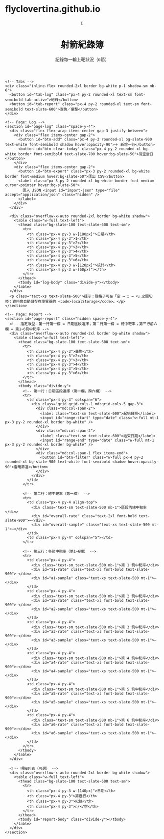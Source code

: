 # flyclovertina.github.io
<html lang="zh-Hant">
<head>
  <meta charset="UTF-8" />
  <meta name="viewport" content="width=device-width, initial-scale=1" />
  <title>射箭紀錄簿</title>
  <script src="https://cdn.tailwindcss.com"></script>
  <link rel="preconnect" href="https://fonts.googleapis.com">
  <link rel="preconnect" href="https://fonts.gstatic.com" crossorigin>
  <link href="https://fonts.googleapis.com/css2?family=Noto+Sans+TC:wght@400;600;700&display=swap" rel="stylesheet">
  <style>
    html, body { font-family: 'Noto Sans TC', system-ui, -apple-system, Segoe UI, Roboto, 'Helvetica Neue', Arial, 'Noto Sans', 'Apple Color Emoji', 'Segoe UI Emoji', 'Segoe UI Symbol'; }
    /* 點格的狀態顯示 */
    .mark-btn { @apply w-10 h-10 flex items-center justify-center rounded-xl border text-lg cursor-pointer select-none; }
    .mark-empty { @apply bg-white border-gray-300; }
    .mark-circle { @apply border-emerald-400 bg-emerald-50; }
    .mark-cross  { @apply border-rose-400 bg-rose-50; }
    .tab-active { @apply bg-slate-900 text-white shadow; }
  </style>
</head>
<body class="bg-slate-50 min-h-screen">
  <div class="max-w-5xl mx-auto p-4 md:p-8">
    <header class="mb-6 flex items-center gap-3">
      <div class="w-10 h-10 rounded-2xl bg-slate-900 text-white grid place-items-center text-lg font-bold">🎯</div>
      <div>
        <h1 class="text-2xl md:text-3xl font-bold text-slate-900">射箭紀錄簿</h1>
        <p class="text-slate-500">記錄每一輪上靶狀況（6箭）</p>
      </div>
    </header>

    <!-- Tabs -->
    <div class="inline-flex rounded-2xl border bg-white p-1 shadow-sm mb-6">
      <button id="tab-log" class="px-4 py-2 rounded-xl text-sm font-semibold tab-active">紀錄</button>
      <button id="tab-report" class="px-4 py-2 rounded-xl text-sm font-semibold text-slate-600">查詢／彙整</button>
    </div>

    <!-- Page: Log -->
    <section id="page-log" class="space-y-4">
      <div class="flex flex-wrap items-center gap-3 justify-between">
        <div class="flex items-center gap-2">
          <button id="btn-add" class="px-4 py-2 rounded-xl bg-slate-900 text-white font-semibold shadow hover:opacity-90">＋ 新增一行</button>
          <button id="btn-clear-today" class="px-4 py-2 rounded-xl bg-white border font-semibold text-slate-700 hover:bg-slate-50">清空當日</button>
        </div>
        <div class="flex items-center gap-2">
          <button id="btn-export" class="px-3 py-2 rounded-xl bg-white border font-medium hover:bg-slate-50">匯出 CSV</button>
          <label class="px-3 py-2 rounded-xl bg-white border font-medium cursor-pointer hover:bg-slate-50">
            匯入 JSON <input id="import-json" type="file" accept="application/json" class="hidden" />
          </label>
        </div>
      </div>

      <div class="overflow-x-auto rounded-2xl border bg-white shadow">
        <table class="w-full text-left">
          <thead class="bg-slate-100 text-slate-600 text-sm">
            <tr>
              <th class="px-4 py-3 w-[180px]">日期</th>
              <th class="px-4 py-3">1</th>
              <th class="px-4 py-3">2</th>
              <th class="px-4 py-3">3</th>
              <th class="px-4 py-3">4</th>
              <th class="px-4 py-3">5</th>
              <th class="px-4 py-3">6</th>
              <th class="px-4 py-3 w-[120px]">統計</th>
              <th class="px-4 py-3 w-[60px]"></th>
            </tr>
          </thead>
          <tbody id="log-body" class="divide-y"></tbody>
        </table>
      </div>
      <p class="text-xs text-slate-500">提示：點格子可在「空 → ○ → ×」之間切換；資料會自動儲存在瀏覽器的 <code>localStorage</code>。</p>
    </section>

    <!-- Page: Report -->
    <section id="page-report" class="hidden space-y-4">
      <!-- 指定版型：第一行第一欄 = 日期區段選擇；第二行第一欄 = 總中靶率；第三行前六欄 = 第1~6箭中靶率 -->
      <div class="overflow-x-auto rounded-2xl border bg-white shadow">
        <table class="w-full text-left">
          <thead class="bg-slate-100 text-slate-600 text-sm">
            <tr>
              <th class="px-4 py-3">彙整</th>
              <th class="px-4 py-3">2</th>
              <th class="px-4 py-3">3</th>
              <th class="px-4 py-3">4</th>
              <th class="px-4 py-3">5</th>
              <th class="px-4 py-3">6</th>
            </tr>
          </thead>
          <tbody class="divide-y">
            <!-- 第一行：日期區段選擇（第一欄，跨六欄） -->
            <tr>
              <td class="px-4 py-3" colspan="6">
                <div class="grid grid-cols-1 md:grid-cols-5 gap-3">
                  <div class="md:col-span-2">
                    <label class="text-sm text-slate-600">起始日期</label>
                    <input id="range-start" type="date" class="w-full mt-1 px-3 py-2 rounded-xl border bg-white" />
                  </div>
                  <div class="md:col-span-2">
                    <label class="text-sm text-slate-600">結束日期</label>
                    <input id="range-end" type="date" class="w-full mt-1 px-3 py-2 rounded-xl border bg-white" />
                  </div>
                  <div class="md:col-span-1 flex items-end">
                    <button id="btn-filter" class="w-full px-4 py-2 rounded-xl bg-slate-900 text-white font-semibold shadow hover:opacity-90">套用篩選</button>
                  </div>
                </div>
              </td>
            </tr>

            <!-- 第二行：總中靶率（第一欄） -->
            <tr>
              <td class="px-4 py-4 align-top">
                <div class="text-sm text-slate-500 mb-1">區段內總中靶率</div>
                <div id="overall-rate" class="text-2xl font-bold text-slate-900">—</div>
                <div id="overall-sample" class="text-xs text-slate-500 mt-1">—</div>
              </td>
              <td class="px-4 py-4" colspan="5"></td>
            </tr>

            <!-- 第三行：各箭中靶率（第1~6欄） -->
            <tr>
              <td class="px-4 py-4">
                <div class="text-sm text-slate-500 mb-1">第 1 箭中靶率</div>
                <div id="a1-rate" class="text-xl font-bold text-slate-900">—</div>
                <div id="a1-sample" class="text-xs text-slate-500 mt-1">—</div>
              </td>
              <td class="px-4 py-4">
                <div class="text-sm text-slate-500 mb-1">第 2 箭中靶率</div>
                <div id="a2-rate" class="text-xl font-bold text-slate-900">—</div>
                <div id="a2-sample" class="text-xs text-slate-500 mt-1">—</div>
              </td>
              <td class="px-4 py-4">
                <div class="text-sm text-slate-500 mb-1">第 3 箭中靶率</div>
                <div id="a3-rate" class="text-xl font-bold text-slate-900">—</div>
                <div id="a3-sample" class="text-xs text-slate-500 mt-1">—</div>
              </td>
              <td class="px-4 py-4">
                <div class="text-sm text-slate-500 mb-1">第 4 箭中靶率</div>
                <div id="a4-rate" class="text-xl font-bold text-slate-900">—</div>
                <div id="a4-sample" class="text-xs text-slate-500 mt-1">—</div>
              </td>
              <td class="px-4 py-4">
                <div class="text-sm text-slate-500 mb-1">第 5 箭中靶率</div>
                <div id="a5-rate" class="text-xl font-bold text-slate-900">—</div>
                <div id="a5-sample" class="text-xs text-slate-500 mt-1">—</div>
              </td>
              <td class="px-4 py-4">
                <div class="text-sm text-slate-500 mb-1">第 6 箭中靶率</div>
                <div id="a6-rate" class="text-xl font-bold text-slate-900">—</div>
                <div id="a6-sample" class="text-xs text-slate-500 mt-1">—</div>
              </td>
            </tr>
          </tbody>
        </table>
      </div>

      <!-- 明細列表（可選） -->
      <div class="overflow-x-auto rounded-2xl border bg-white shadow">
        <table class="w-full text-left">
          <thead class="bg-slate-100 text-slate-600 text-sm">
            <tr>
              <th class="px-4 py-3 w-[140px]">日期</th>
              <th class="px-4 py-3">第幾行</th>
              <th class="px-4 py-3">紀錄</th>
              <th class="px-4 py-3">○/×/空</th>
            </tr>
          </thead>
          <tbody id="report-body" class="divide-y"></tbody>
        </table>
      </div>
    </section>
  </div>

  <script>
    // —— 資料結構 ——
    // entries: [{ id, date: 'YYYY-MM-DD', marks: [0|1|-1, ...6個], createdAt }]
    const LS_KEY = 'archery_entries_v1';
    const todayStr = () => new Date().toISOString().slice(0,10);

    function loadEntries() {
      try {
        const raw = localStorage.getItem(LS_KEY);
        if (!raw) return [];
        const arr = JSON.parse(raw);
        return Array.isArray(arr) ? arr : [];
      } catch (e) { return []; }
    }
    function saveEntries(entries) {
      localStorage.setItem(LS_KEY, JSON.stringify(entries));
    }

    let entries = loadEntries();

    // —— UI 工具 ——
    const logBody = document.getElementById('log-body');
    const reportBody = document.getElementById('report-body');
    const reportSummary = document.getElementById('report-summary');

    function markToChar(v){
      if (v === 1) return '○';
      if (v === -1) return '×';
      return '';
    }
    function nextMark(v){
      if (v === 0) return 1;   // 空 → ○
      if (v === 1) return -1;  // ○ → ×
      return 0;                // × → 空
    }
    function countStats(marks){
      let o=0, x=0, e=0; // ○, ×, 空
      for (const m of marks){ if(m===1) o++; else if(m===-1) x++; else e++; }
      return {o,x,e};
    }

    function renderLog(){
      logBody.innerHTML = '';
      entries.forEach((row, idx) => {
        const tr = document.createElement('tr');
        tr.className = 'hover:bg-slate-50';
        // 日期欄
        const tdDate = document.createElement('td');
        tdDate.className = 'px-4 py-3';
        const inp = document.createElement('input');
        inp.type = 'date';
        inp.value = row.date || todayStr();
        inp.className = 'px-3 py-2 rounded-xl border bg-white';
        inp.addEventListener('change', () => { row.date = inp.value; saveEntries(entries); renderReport(); });
        tdDate.appendChild(inp);
        tr.appendChild(tdDate);

        // 六個格
        row.marks = row.marks || [0,0,0,0,0,0];
        const cells = [];
        for(let i=0;i<6;i++){
          const td = document.createElement('td');
          td.className = 'px-2 py-2';
          const btn = document.createElement('button');
          btn.className = 'mark-btn mark-empty';
          btn.textContent = markToChar(row.marks[i]);
          applyMarkClass(btn, row.marks[i]);
          btn.addEventListener('click', () => {
            row.marks[i] = nextMark(row.marks[i]);
            btn.textContent = markToChar(row.marks[i]);
            applyMarkClass(btn, row.marks[i]);
            // 更新統計
            const s = countStats(row.marks);
            tdStat.textContent = `○ ${s.o} ／ × ${s.x} ／ 空 ${s.e}`;
            saveEntries(entries);
            renderReport();
          });
          td.appendChild(btn);
          tr.appendChild(td);
          cells.push(btn);
        }

        // 統計欄
        const tdStat = document.createElement('td');
        tdStat.className = 'px-4 py-3 text-sm text-slate-600';
        const s = countStats(row.marks);
        tdStat.textContent = `○ ${s.o} ／ × ${s.x} ／ 空 ${s.e}`;
        tr.appendChild(tdStat);

        // 刪除
        const tdDel = document.createElement('td');
        tdDel.className = 'px-4 py-3';
        const del = document.createElement('button');
        del.className = 'px-3 py-2 rounded-lg bg-white border text-slate-700 hover:bg-rose-50 hover:border-rose-300';
        del.textContent = '刪除';
        del.addEventListener('click', () => {
          if(confirm('確定刪除此行？')){
            entries.splice(idx,1);
            saveEntries(entries);
            renderLog();
            renderReport();
          }
        });
        tdDel.appendChild(del);
        tr.appendChild(tdDel);

        logBody.appendChild(tr);
      });
    }

    function applyMarkClass(el, v){
      el.classList.remove('mark-empty','mark-circle','mark-cross');
      if (v===1) el.classList.add('mark-circle');
      else if (v===-1) el.classList.add('mark-cross');
      else el.classList.add('mark-empty');
    }

    // —— 新增／清空 ——
    document.getElementById('btn-add').addEventListener('click', () => {
      const defaultDate = entries.length ? entries[entries.length-1].date : todayStr();
      entries.push({ id: crypto.randomUUID(), date: defaultDate, marks: [0,0,0,0,0,0], createdAt: Date.now() });
      saveEntries(entries);
      renderLog();
      renderReport();
    });
    document.getElementById('btn-clear-today').addEventListener('click', () => {
      const d = todayStr();
      let changed = false;
      entries.forEach(e => { if(e.date===d){ e.marks=[0,0,0,0,0,0]; changed=true; }});
      if(changed){ saveEntries(entries); renderLog(); renderReport(); }
    });

    // —— 匯出 CSV ——
    document.getElementById('btn-export').addEventListener('click', () => {
      const rows = [['date','row_index','m1','m2','m3','m4','m5','m6']];
      entries.forEach((e, i) => {
        rows.push([e.date, i+1, ...e.marks.map(v => v===1?'O':(v===-1?'X':''))]);
      });
      const csv = rows.map(r=>r.map(x => String(x)).join(',')).join('\n');
      const blob = new Blob(["\ufeff"+csv], {type:'text/csv;charset=utf-8;'});
      const a = document.createElement('a');
      a.href = URL.createObjectURL(blob);
      a.download = 'archery_log.csv';
      a.click();
      URL.revokeObjectURL(a.href);
    });

    // —— 匯入 JSON ——
    document.getElementById('import-json').addEventListener('change', (ev) => {
      const file = ev.target.files?.[0];
      if(!file) return;
      const reader = new FileReader();
      reader.onload = () => {
        try {
          const data = JSON.parse(reader.result);
          if(Array.isArray(data)){
            entries = data;
            saveEntries(entries);
            renderLog();
            renderReport();
            alert('匯入成功');
          } else alert('格式不正確');
        } catch(e){ alert('解析失敗'); }
      };
      reader.readAsText(file, 'utf-8');
      ev.target.value = '';
    });

    // —— 查詢／彙整 ——
    function renderReport(){
      // 日期範圍
      const start = document.getElementById('range-start').value;
      const end = document.getElementById('range-end').value;
      const inRange = (d) => {
        if(start && d < start) return false;
        if(end && d > end) return false;
        return true;
      };

      const list = entries
        .map((e, i)=>({...e, rowIndex:i+1}))
        .filter(e => inRange(e.date))
        .sort((a,b) => a.date.localeCompare(b.date) || a.rowIndex - b.rowIndex);

      // 計算：總中靶率（只計入有標記的格：○ 或 ×）
      const sum = {hits:0, tries:0};
      const arrow = Array.from({length:6}, () => ({hits:0, tries:0})); // 前六箭(()=>({hits:0, tries:0})); // 前四箭
      list.forEach(e => {
        e.marks.forEach((m, idx) => {
          if(m!==0){ sum.tries++; if(m===1) sum.hits++; }
          if(idx < 6){ if(m!==0){ arrow[idx].tries++; if(m===1) arrow[idx].hits++; } }
        });
      });
      const pct = (h,t) => t===0 ? '—' : (Math.round((h/t)*1000)/10).toFixed(1)+'%';
      // 更新總中靶率
      document.getElementById('overall-rate').textContent = pct(sum.hits, sum.tries);
      document.getElementById('overall-sample').textContent = sum.tries ? `樣本：${sum.hits}/${sum.tries}` : '無資料';
      // 更新各箭中靶率
      [1,2,3,4,5,6].forEach((n,i)=>{
        const r = pct(arrow[i].hits, arrow[i].tries);
        document.getElementById(`a${n}-rate`).textContent = r;
        document.getElementById(`a${n}-sample`).textContent = arrow[i].tries ? `樣本：${arrow[i].hits}/${arrow[i].tries}` : '無資料';
      });

      // 明細表
      reportBody.innerHTML = '';
      list.forEach(e => {
        const tr = document.createElement('tr');
        tr.className = 'hover:bg-slate-50';
        const {o,x,e:empty} = countStats(e.marks);
        tr.innerHTML = `
          <td class=\"px-4 py-3\">${e.date}</td>
          <td class=\"px-4 py-3\">第 ${e.rowIndex} 行</td>
          <td class=\"px-4 py-3\">${e.marks.map(markToChar).join(' ')}</td>
          <td class=\"px-4 py-3 text-sm text-slate-600\">○ ${o} ／ × ${x} ／ 空 ${empty}</td>
        `;
        reportBody.appendChild(tr);
      });
    }

    document.getElementById('btn-filter').addEventListener('click', renderReport);

    // 預設日期範圍（當月）
    (function initDefaultRange(){
      const now = new Date();
      const y = now.getFullYear();
      const m = now.getMonth();
      const first = new Date(y, m, 1).toISOString().slice(0,10);
      const last = new Date(y, m+1, 0).toISOString().slice(0,10);
      document.getElementById('range-start').value = first;
      document.getElementById('range-end').value = last;
    })();

    // —— 分頁切換 ——
    const tabLog = document.getElementById('tab-log');
    const tabReport = document.getElementById('tab-report');
    const pageLog = document.getElementById('page-log');
    const pageReport = document.getElementById('page-report');
    tabLog.addEventListener('click', () => {
      tabLog.classList.add('tab-active');
      tabReport.classList.remove('tab-active');
      pageLog.classList.remove('hidden');
      pageReport.classList.add('hidden');
    });
    tabReport.addEventListener('click', () => {
      tabReport.classList.add('tab-active');
      tabLog.classList.remove('tab-active');
      pageReport.classList.remove('hidden');
      pageLog.classList.add('hidden');
      renderReport();
    });

    // 初次渲染
    if(entries.length===0){
      entries.push({ id: crypto.randomUUID(), date: todayStr(), marks: [0,0,0,0,0,0], createdAt: Date.now() });
      saveEntries(entries);
    }
    renderLog();
    renderReport();
  </script>
</body>
</html>
